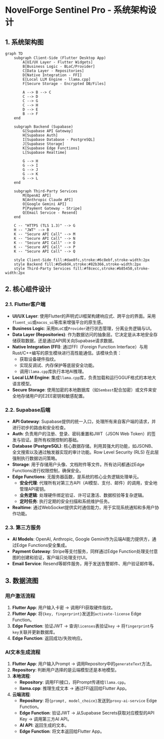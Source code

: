 # NovelForge Sentinel Pro - 系统架构设计

## 1. 系统架构图

```mermaid
graph TD
    subgraph Client-Side (Flutter Desktop App)
        A[UI/UX Layer - Flutter Widgets]
        B[Business Logic - BLoC/Provider]
        C[Data Layer - Repositories]
        D[Native Integration - FFI]
        E[Local LLM Engine - llama.cpp]
        F[Secure Storage - Encrypted DB/Files]

        A --> B --> C
        C --> D
        C --> G
        C --> H
        D --> E
        B --> F
    end

    subgraph Backend (Supabase)
        G[Supabase API Gateway]
        H[Supabase Auth]
        I[Supabase Database - PostgreSQL]
        J[Supabase Storage]
        K[Supabase Edge Functions]
        L[Supabase Realtime]

        G --> H
        G --> I
        G --> J
        G --> K
        G --> L
    end

    subgraph Third-Party Services
        M[OpenAI API]
        N[Anthropic Claude API]
        O[Google Gemini API]
        P[Payment Gateway - Stripe]
        Q[Email Service - Resend]
    end

    C -- "HTTPS (TLS 1.3)" --> G
    H -- "JWT" --> B
    K -- "Secure API Call" --> M
    K -- "Secure API Call" --> N
    K -- "Secure API Call" --> O
    K -- "Secure API Call" --> P
    K -- "Secure API Call" --> Q

    style Client-Side fill:#dae8fc,stroke:#6c8ebf,stroke-width:2px
    style Backend fill:#d5e8d4,stroke:#82b366,stroke-width:2px
    style Third-Party Services fill:#f8cecc,stroke:#b85450,stroke-width:2px
```

## 2. 核心组件设计

### 2.1. Flutter客户端
- **UI/UX Layer**: 使用Flutter的声明式UI框架构建响应式、跨平台的界面。采用`fluent_ui`或`macos_ui`等库来增强平台的原生感。
- **Business Logic**: 采用`BLoC`或`Provider`进行状态管理，分离业务逻辑与UI。
- **Data Layer (Repositories)**: 作为数据访问的抽象层。它决定是从本地安全存储获取数据，还是通过API网关向Supabase请求数据。
- **Native Integration (FFI)**: 通过FFI（Foreign Function Interface）与用Rust/C++编写的原生模块进行高性能通信。该模块负责：
    - 获取设备硬件指纹。
    - 实现反调试、内存保护等底层安全功能。
    - 调用`llama.cpp`库执行本地AI推理。
- **Local LLM Engine**: 集成`llama.cpp`库，负责加载和运行GGUF格式的本地大语言模型。
- **Secure Storage**: 使用加密的本地数据库（如`Sembast`配合加密）或文件来安全地存储用户的E2EE密钥和敏感配置。

### 2.2. Supabase后端
- **API Gateway**: Supabase提供的统一入口，处理所有来自客户端的请求，并进行初步的路由和安全检查。
- **Auth**: 负责用户的注册、登录、密码重置和JWT（JSON Web Token）的签发与验证。是所有权限控制的基础。
- **Database (PostgreSQL)**: 核心数据存储。利用其强大的功能，如JSONB、全文搜索以及通过触发器实现的审计功能。Row Level Security (RLS) 在此层强制执行数据访问策略。
- **Storage**: 用于存储用户头像、文档附件等文件。所有访问都通过Edge Functions进行权限控制，确保安全。
- **Edge Functions**: 无服务器函数，是系统的核心业务逻辑处理单元。
    - **安全代理**: 代理所有对第三方API（AI模型、支付、邮件）的调用，安全地管理API密钥。
    - **业务逻辑**: 处理硬件绑定验证、许可证激活、数据校验等复杂逻辑。
    - **定时任务**: 执行定期的安全扫描和系统维护任务。
- **Realtime**: 通过WebSocket提供实时通信能力，用于实现系统通知和多用户协作功能。

### 2.3. 第三方服务
- **AI Models**: OpenAI, Anthropic, Google Gemini作为云端AI能力提供方，通过Edge Functions安全集成。
- **Payment Gateway**: Stripe等支付服务，同样通过Edge Function处理支付意图的创建和验证，客户端只处理支付UI。
- **Email Service**: Resend等邮件服务，用于发送告警邮件、用户验证邮件等。

## 3. 数据流图

### 用户激活流程
1.  **Flutter App**: 用户输入卡密 -> 调用FFI获取硬件指纹。
2.  **Flutter App**: 将`{key, fingerprint}`发送到`activate-license` Edge Function。
3.  **Edge Function**: 验证JWT -> 查询`licenses`表验证`key` -> 将`fingerprint`与`key`关联并更新数据库。
4.  **Edge Function**: 返回成功/失败响应。

### AI文本生成流程
1.  **Flutter App**: 用户输入Prompt -> 调用Repository中的`generateText`方法。
2.  **Repository**: 判断用户选择的是云端模型还是本地模型。
3.  **本地流程**:
    - **Repository**: 调用FFI接口，将Prompt传递给`llama.cpp`。
    - **llama.cpp**: 推理生成文本 -> 通过FFI返回给Flutter App。
4.  **云端流程**:
    - **Repository**: 将`{prompt, model_choice}`发送到`proxy-ai-service` Edge Function。
    - **Edge Function**: 验证JWT -> 从Supabase Secrets获取对应模型的API Key -> 调用第三方AI API。
    - **AI API**: 返回生成的文本。
    - **Edge Function**: 将文本返回给Flutter App。
